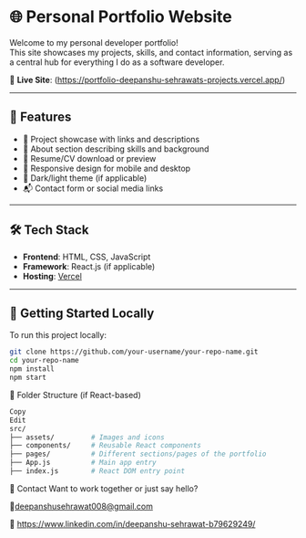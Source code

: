 
# 🌐 Personal Portfolio Website

Welcome to my personal developer portfolio!  
This site showcases my projects, skills, and contact information, serving as a central hub for everything I do as a software developer.

🔗 **Live Site**: (https://portfolio-deepanshu-sehrawats-projects.vercel.app/)

---

## 📌 Features

- 💼 Project showcase with links and descriptions
- 🧠 About section describing skills and background
- 📄 Resume/CV download or preview
- 📱 Responsive design for mobile and desktop
- 🌙 Dark/light theme (if applicable)
- 📬 Contact form or social media links

---

## 🛠️ Tech Stack

- **Frontend**: HTML, CSS, JavaScript
- **Framework**: React.js (if applicable)
- **Hosting**: [Vercel](https://vercel.com/)

---

## 🚀 Getting Started Locally

To run this project locally:

```bash
git clone https://github.com/your-username/your-repo-name.git
cd your-repo-name
npm install
npm start
```
📂 Folder Structure (if React-based)
```bash
Copy
Edit
src/
├── assets/         # Images and icons
├── components/     # Reusable React components
├── pages/          # Different sections/pages of the portfolio
├── App.js          # Main app entry
├── index.js        # React DOM entry point
```
📧 Contact
Want to work together or just say hello?

📮deepanshusehrawat008@gmail.com

🔗 https://www.linkedin.com/in/deepanshu-sehrawat-b79629249/
